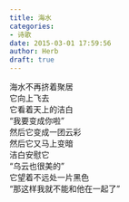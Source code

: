 ```yaml
---  
title: 海水  
categories:  
- 诗歌  
date: 2015-03-01 17:59:56  
author: Herb  
draft: true
---  
```

海水不再挤着聚居  
它向上飞去  
它看着天上的洁白  
“我要变成你啦”    
然后它变成一团云彩  
然后它又马上变暗    
洁白安慰它  
“乌云也很美的”  
它望着不远处一片黑色  
“那这样我就不能和他在一起了”